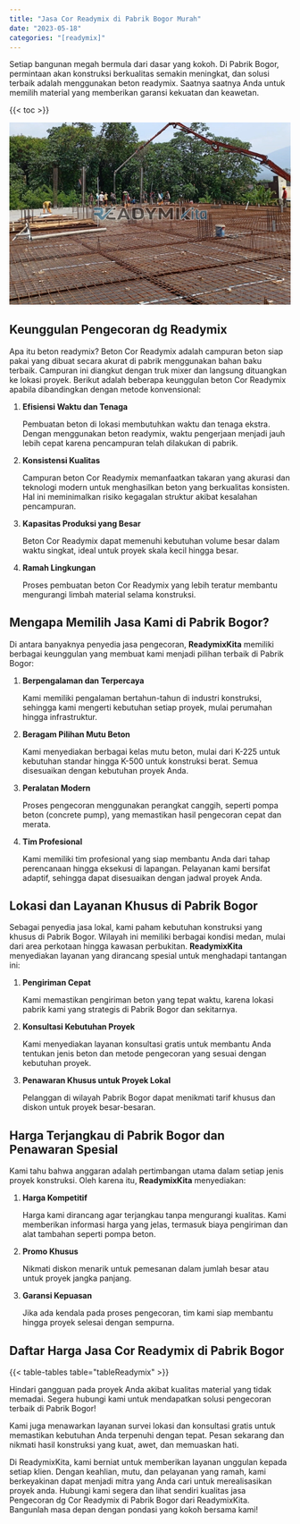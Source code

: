 ```yaml
---
title: "Jasa Cor Readymix di Pabrik Bogor Murah"
date: "2023-05-18"
categories: "[readymix]"
---
```


Setiap bangunan megah bermula dari dasar yang kokoh. Di Pabrik Bogor, permintaan akan konstruksi berkualitas semakin meningkat, dan solusi terbaik adalah menggunakan beton readymix. Saatnya saatnya Anda untuk memilih material yang memberikan garansi kekuatan dan keawetan.

{{< toc >}}

![Jasa Cor Readymix di Pabrik Bogor Murah](/images/readymix/cor-readymix-29.jpg)

## Keunggulan Pengecoran dg Readymix

Apa itu beton readymix? Beton Cor Readymix adalah campuran beton siap pakai yang dibuat secara akurat di pabrik menggunakan bahan baku terbaik. Campuran ini diangkut dengan truk mixer dan langsung dituangkan ke lokasi proyek. Berikut adalah beberapa keunggulan beton Cor Readymix apabila dibandingkan dengan metode konvensional:

1. **Efisiensi Waktu dan Tenaga**

   Pembuatan beton di lokasi membutuhkan waktu dan tenaga ekstra. Dengan menggunakan beton readymix, waktu pengerjaan menjadi jauh lebih cepat karena pencampuran telah dilakukan di pabrik.

2. **Konsistensi Kualitas**

   Campuran beton Cor Readymix memanfaatkan takaran yang akurasi dan teknologi modern untuk menghasilkan beton yang berkualitas konsisten. Hal ini meminimalkan risiko kegagalan struktur akibat kesalahan pencampuran.

3. **Kapasitas Produksi yang Besar**

   Beton Cor Readymix dapat memenuhi kebutuhan volume besar dalam waktu singkat, ideal untuk proyek skala kecil hingga besar.

4. **Ramah Lingkungan**

   Proses pembuatan beton Cor Readymix yang lebih teratur membantu mengurangi limbah material selama konstruksi.

## Mengapa Memilih Jasa Kami di Pabrik Bogor?

Di antara banyaknya penyedia jasa pengecoran, **ReadymixKita** memiliki berbagai keunggulan yang membuat kami menjadi pilihan terbaik di Pabrik Bogor:

1. **Berpengalaman dan Terpercaya**

   Kami memiliki pengalaman bertahun-tahun di industri konstruksi, sehingga kami mengerti kebutuhan setiap proyek, mulai perumahan hingga infrastruktur.

2. **Beragam Pilihan Mutu Beton**

   Kami menyediakan berbagai kelas mutu beton, mulai dari K-225 untuk kebutuhan standar hingga K-500 untuk konstruksi berat. Semua disesuaikan dengan kebutuhan proyek Anda.

3. **Peralatan Modern**

   Proses pengecoran menggunakan perangkat canggih, seperti pompa beton (concrete pump), yang memastikan hasil pengecoran cepat dan merata.

4. **Tim Profesional**

   Kami memiliki tim profesional yang siap membantu Anda dari tahap perencanaan hingga eksekusi di lapangan. Pelayanan kami bersifat adaptif, sehingga dapat disesuaikan dengan jadwal proyek Anda.

## Lokasi dan Layanan Khusus di Pabrik Bogor

Sebagai penyedia jasa lokal, kami paham kebutuhan konstruksi yang khusus di Pabrik Bogor. Wilayah ini memiliki berbagai kondisi medan, mulai dari area perkotaan hingga kawasan perbukitan. **ReadymixKita** menyediakan layanan yang dirancang spesial untuk menghadapi tantangan ini:

1. **Pengiriman Cepat**

   Kami memastikan pengiriman beton yang tepat waktu, karena lokasi pabrik kami yang strategis di Pabrik Bogor dan sekitarnya.

2. **Konsultasi Kebutuhan Proyek**

   Kami menyediakan layanan konsultasi gratis untuk membantu Anda tentukan jenis beton dan metode pengecoran yang sesuai dengan kebutuhan proyek.

3. **Penawaran Khusus untuk Proyek Lokal**

   Pelanggan di wilayah Pabrik Bogor dapat menikmati tarif khusus dan diskon untuk proyek besar-besaran.

## Harga Terjangkau di Pabrik Bogor dan Penawaran Spesial

Kami tahu bahwa anggaran adalah pertimbangan utama dalam setiap jenis proyek konstruksi. Oleh karena itu, **ReadymixKita** menyediakan:

1. **Harga Kompetitif**

   Harga kami dirancang agar terjangkau tanpa mengurangi kualitas. Kami memberikan informasi harga yang jelas, termasuk biaya pengiriman dan alat tambahan seperti pompa beton.

2. **Promo Khusus**

   Nikmati diskon menarik untuk pemesanan dalam jumlah besar atau untuk proyek jangka panjang.

3. **Garansi Kepuasan**

   Jika ada kendala pada proses pengecoran, tim kami siap membantu hingga proyek selesai dengan sempurna.

## Daftar Harga Jasa Cor Readymix di Pabrik Bogor

{{< table-tables table="tableReadymix" >}}

Hindari gangguan pada proyek Anda akibat kualitas material yang tidak memadai. Segera hubungi kami untuk mendapatkan solusi pengecoran terbaik di Pabrik Bogor!

Kami juga menawarkan layanan survei lokasi dan konsultasi gratis untuk memastikan kebutuhan Anda terpenuhi dengan tepat. Pesan sekarang dan nikmati hasil konstruksi yang kuat, awet, dan memuaskan hati.

Di ReadymixKita, kami berniat untuk memberikan layanan unggulan kepada setiap klien. Dengan keahlian, mutu, dan pelayanan yang ramah, kami berkeyakinan dapat menjadi mitra yang Anda cari untuk merealisasikan proyek anda. Hubungi kami segera dan lihat sendiri kualitas jasa Pengecoran dg Cor Readymix di Pabrik Bogor dari ReadymixKita. Bangunlah masa depan dengan pondasi yang kokoh bersama kami!